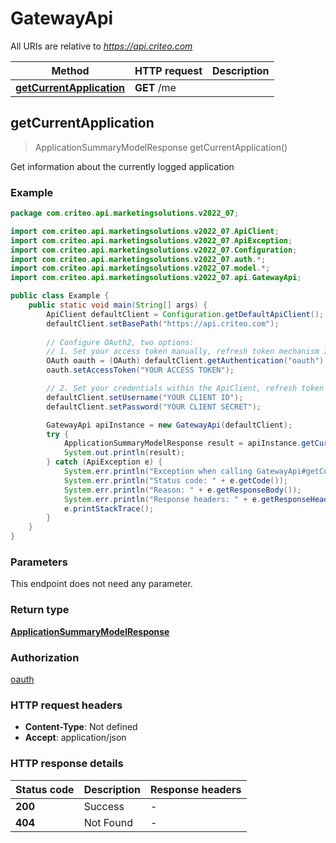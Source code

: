 # GatewayApi

All URIs are relative to *https://api.criteo.com*

| Method | HTTP request | Description |
|------------- | ------------- | -------------|
| [**getCurrentApplication**](GatewayApi.md#getCurrentApplication) | **GET** /me |  |



## getCurrentApplication

> ApplicationSummaryModelResponse getCurrentApplication()



Get information about the currently logged application

### Example

```java
package com.criteo.api.marketingsolutions.v2022_07;

import com.criteo.api.marketingsolutions.v2022_07.ApiClient;
import com.criteo.api.marketingsolutions.v2022_07.ApiException;
import com.criteo.api.marketingsolutions.v2022_07.Configuration;
import com.criteo.api.marketingsolutions.v2022_07.auth.*;
import com.criteo.api.marketingsolutions.v2022_07.model.*;
import com.criteo.api.marketingsolutions.v2022_07.api.GatewayApi;

public class Example {
    public static void main(String[] args) {
        ApiClient defaultClient = Configuration.getDefaultApiClient();
        defaultClient.setBasePath("https://api.criteo.com");
        
        // Configure OAuth2, two options:
        // 1. Set your access token manually, refresh token mechanism IS NOT handled by the client
        OAuth oauth = (OAuth) defaultClient.getAuthentication("oauth");
        oauth.setAccessToken("YOUR ACCESS TOKEN");

        // 2. Set your credentials within the ApiClient, refresh token mechanism IS handled for you 💚
        defaultClient.setUsername("YOUR CLIENT ID");
        defaultClient.setPassword("YOUR CLIENT SECRET");

        GatewayApi apiInstance = new GatewayApi(defaultClient);
        try {
            ApplicationSummaryModelResponse result = apiInstance.getCurrentApplication();
            System.out.println(result);
        } catch (ApiException e) {
            System.err.println("Exception when calling GatewayApi#getCurrentApplication");
            System.err.println("Status code: " + e.getCode());
            System.err.println("Reason: " + e.getResponseBody());
            System.err.println("Response headers: " + e.getResponseHeaders());
            e.printStackTrace();
        }
    }
}
```

### Parameters

This endpoint does not need any parameter.

### Return type

[**ApplicationSummaryModelResponse**](ApplicationSummaryModelResponse.md)

### Authorization

[oauth](../README.md#oauth)

### HTTP request headers

- **Content-Type**: Not defined
- **Accept**: application/json


### HTTP response details
| Status code | Description | Response headers |
|-------------|-------------|------------------|
| **200** | Success |  -  |
| **404** | Not Found |  -  |


